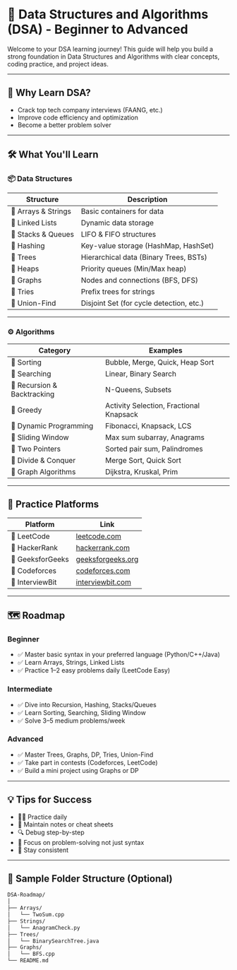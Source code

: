 
# 📘 Data Structures and Algorithms (DSA) - Beginner to Advanced

Welcome to your DSA learning journey! This guide will help you build a strong foundation in Data Structures and Algorithms with clear concepts, coding practice, and project ideas.

---

## 🧠 Why Learn DSA?

- Crack top tech company interviews (FAANG, etc.)
- Improve code efficiency and optimization
- Become a better problem solver

---

## 🛠️ What You'll Learn

### 📦 Data Structures
| Structure | Description |
|----------|-------------|
| 🔹 Arrays & Strings | Basic containers for data |
| 🔹 Linked Lists | Dynamic data storage |
| 🔹 Stacks & Queues | LIFO & FIFO structures |
| 🔹 Hashing | Key-value storage (HashMap, HashSet) |
| 🔹 Trees | Hierarchical data (Binary Trees, BSTs) |
| 🔹 Heaps | Priority queues (Min/Max heap) |
| 🔹 Graphs | Nodes and connections (BFS, DFS) |
| 🔹 Tries | Prefix trees for strings |
| 🔹 Union-Find | Disjoint Set (for cycle detection, etc.) |

---

### ⚙️ Algorithms
| Category | Examples |
|----------|----------|
| 🔸 Sorting | Bubble, Merge, Quick, Heap Sort |
| 🔸 Searching | Linear, Binary Search |
| 🔸 Recursion & Backtracking | N-Queens, Subsets |
| 🔸 Greedy | Activity Selection, Fractional Knapsack |
| 🔸 Dynamic Programming | Fibonacci, Knapsack, LCS |
| 🔸 Sliding Window | Max sum subarray, Anagrams |
| 🔸 Two Pointers | Sorted pair sum, Palindromes |
| 🔸 Divide & Conquer | Merge Sort, Quick Sort |
| 🔸 Graph Algorithms | Dijkstra, Kruskal, Prim |

---

## 🧪 Practice Platforms

| Platform | Link |
|---------|------|
| 🔗 LeetCode | [leetcode.com](https://leetcode.com) |
| 🔗 HackerRank | [hackerrank.com](https://hackerrank.com) |
| 🔗 GeeksforGeeks | [geeksforgeeks.org](https://geeksforgeeks.org) |
| 🔗 Codeforces | [codeforces.com](https://codeforces.com) |
| 🔗 InterviewBit | [interviewbit.com](https://interviewbit.com) |

---

## 🗺️ Roadmap

### Beginner
- ✅ Master basic syntax in your preferred language (Python/C++/Java)
- ✅ Learn Arrays, Strings, Linked Lists
- ✅ Practice 1–2 easy problems daily (LeetCode Easy)

### Intermediate
- ✅ Dive into Recursion, Hashing, Stacks/Queues
- ✅ Learn Sorting, Searching, Sliding Window
- ✅ Solve 3–5 medium problems/week

### Advanced
- ✅ Master Trees, Graphs, DP, Tries, Union-Find
- ✅ Take part in contests (Codeforces, LeetCode)
- ✅ Build a mini project using Graphs or DP

---

## 💡 Tips for Success

- 👨‍💻 Practice daily
- 📓 Maintain notes or cheat sheets
- 🔍 Debug step-by-step
- 🧩 Focus on problem-solving not just syntax
- 🚀 Stay consistent

---

## 📁 Sample Folder Structure (Optional)

```bash
DSA-Roadmap/
│
├── Arrays/
│   └── TwoSum.cpp
├── Strings/
│   └── AnagramCheck.py
├── Trees/
│   └── BinarySearchTree.java
├── Graphs/
│   └── BFS.cpp
└── README.md
